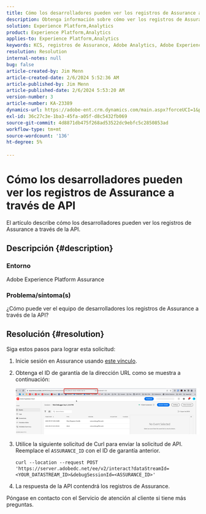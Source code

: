 ```yaml
---
title: Cómo los desarrolladores pueden ver los registros de Assurance a través de API
description: Obtenga información sobre cómo ver los registros de Assurance a través de la API. Envíe una solicitud de API y sustituya el ID de Assurance como se describe.
solution: Experience Platform,Analytics
product: Experience Platform,Analytics
applies-to: Experience Platform,Analytics
keywords: KCS, registros de Assurance, Adobe Analytics, Adobe Experience Platform
resolution: Resolution
internal-notes: null
bug: false
article-created-by: Jim Menn
article-created-date: 2/6/2024 5:52:36 AM
article-published-by: Jim Menn
article-published-date: 2/6/2024 5:53:20 AM
version-number: 3
article-number: KA-23389
dynamics-url: https://adobe-ent.crm.dynamics.com/main.aspx?forceUCI=1&pagetype=entityrecord&etn=knowledgearticle&id=433543e7-b3c4-ee11-9079-6045bd006268
exl-id: 36c27c3e-1ba3-45fa-a05f-d8c5432fb069
source-git-commit: 4d8871db475f268ad53522dc9ebfc5c2850853ad
workflow-type: tm+mt
source-wordcount: '136'
ht-degree: 5%

---
```


# Cómo los desarrolladores pueden ver los registros de Assurance a través de API


El artículo describe cómo los desarrolladores pueden ver los registros de Assurance a través de la API.

## Descripción {#description}


### Entorno

Adobe Experience Platform Assurance

### Problema/síntoma(s)

¿Cómo puede ver el equipo de desarrolladores los registros de Assurance a través de la API?


## Resolución {#resolution}


Siga estos pasos para lograr esta solicitud:

1. Inicie sesión en Assurance usando [este vínculo](https://experience.adobe.com/assurance).
2. Obtenga el ID de garantía de la dirección URL como se muestra a continuación:

   ![](assets/41e62e4b-3ba0-ee11-be37-6045bd006239.png)
3. Utilice la siguiente solicitud de Curl para enviar la solicitud de API. Reemplace el `ASSURANCE_ID` con el ID de garantía anterior.<br>


   ```
   curl --location --request POST 'https://server.adobedc.net/ee/v2/interact?dataStreamId= <YOUR_DATASTREAM_ID>&debugSessionId=<ASSURANCE_ID>'
   ```


4. La respuesta de la API contendrá los registros de Assurance.


Póngase en contacto con el Servicio de atención al cliente si tiene más preguntas.
